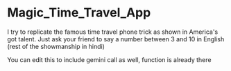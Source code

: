 # Magic_Time_Travel_App
I try to replicate the famous time travel phone trick as shown in America's got talent. Just ask your friend to say a number between 3 and 10 in English (rest of the showmanship in hindi)

You can edit this to include gemini call as well, function is already there


